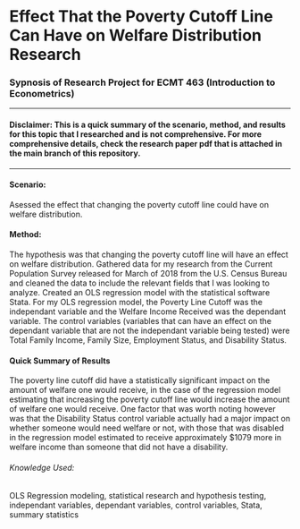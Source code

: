 # Effect That the Poverty Cutoff Line Can Have on Welfare Distribution Research
### Sypnosis of Research Project for ECMT 463 (Introduction to Econometrics)
----------------
#### Disclaimer: This is a quick summary of the scenario, method, and results for this topic that I researched and is not comprehensive. For more comprehensive details, check the research paper pdf that is attached in the main branch of this repository.
----------------
#### Scenario: 
Asessed the effect that changing the poverty cutoff line could have on welfare distribution. 
#### Method:
The hypothesis was that changing the poverty cutoff line will have an effect on welfare distribution. Gathered data for my research from the Current Population Survey released for March of 2018 from the U.S. Census Bureau and cleaned the data to include the relevant fields that I was looking to analyze. Created an OLS regression model with the statistical software Stata. For my OLS regression model, the Poverty Line Cutoff was the independant variable and the Welfare Income Received was the dependant variable. The control variables (variables that can have an effect on the dependant variable that are not the independant variable being tested) were Total Family Income, Family Size, Employment Status, and Disability Status. 
#### Quick Summary of Results
The poverty line cutoff did have a statistically significant impact on the amount of welfare one would receive, in the case of the regression model estimating that increasing the poverty cutoff line would increase the amount of welfare one would receive. One factor that was worth noting however was that the Disability Status control variable actually had a major impact on whether someone would need welfare or not, with those that was disabled in the regression model estimated to receive approximately $1079 more in welfare income than someone that did not have a disability. 
###### Knowledge Used:
OLS Regression modeling, statistical research and hypothesis testing, independant variables, dependant variables, control variables, Stata, summary statistics
